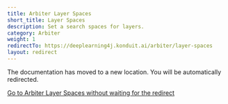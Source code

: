 ```yaml
---
title: Arbiter Layer Spaces
short_title: Layer Spaces
description: Set a search spaces for layers.
category: Arbiter
weight: 1
redirectTo: https://deeplearning4j.konduit.ai/arbiter/layer-spaces
layout: redirect
---
```


The documentation has moved to a new location. You will be automatically redirected.
            
[Go to Arbiter Layer Spaces without waiting for the redirect](https://deeplearning4j.konduit.ai/arbiter/layer-spaces)

        